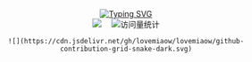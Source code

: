   <!-- dynamic typing effect 动态打字效果 -->
  
  <div align="center">
    <a href="https://blog.lovemaiow.top/">
      <img src="https://readme-typing-svg.demolab.com?font=Fira+Code&pause=1000&width=435&lines=console.log(%22Hello%2C%20World%22);祝您天天愉快!&center=true&size=27" alt="Typing SVG" />
    </a>
  </div>

  <div align="center">
    <a href="https://blog.lovemaiow.top/"><img src="https://img.shields.io/badge/Website-博客-blue" /></a>&emsp;
     <!-- visitor statistics logo 访问量统计徽标 -->
    <img src="https://komarev.com/ghpvc/?username=lovemiaow&label=Views&color=0e75b6&style=flat" alt="访问量统计" />

    ![](https://cdn.jsdelivr.net/gh/lovemiaow/lovemiaow/github-contribution-grid-snake-dark.svg)
